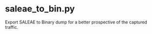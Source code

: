 # saleae_to_bin.py


Export SALEAE to Binary dump for a better prospective of the captured traffic.
